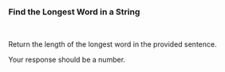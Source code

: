 ### **Find the Longest Word in a String**

<br>

Return the length of the longest word in the provided sentence.

Your response should be a number.
